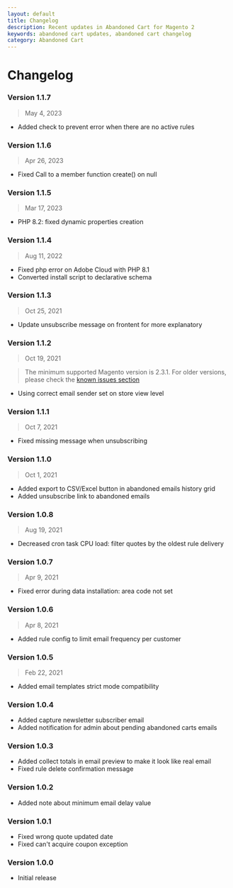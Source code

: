 ```yaml
---
layout: default
title: Changelog
description: Recent updates in Abandoned Cart for Magento 2
keywords: abandoned cart updates, abandoned cart changelog
category: Abandoned Cart
---
```


# Changelog

### Version 1.1.7

> May 4, 2023

 -  Added check to prevent error when there are no active rules

### Version 1.1.6

> Apr 26, 2023

 -  Fixed Call to a member function create() on null

### Version 1.1.5

> Mar 17, 2023

 -  PHP 8.2: fixed dynamic properties creation

### Version 1.1.4

> Aug 11, 2022

 -  Fixed php error on Adobe Cloud with PHP 8.1
 -  Converted install script to declarative schema

### Version 1.1.3

> Oct 25, 2021

 -  Update unsubscribe message on frontent for more explanatory

### Version 1.1.2

> Oct 19, 2021

> The minimum supported Magento version is 2.3.1. For older versions, please check the [known issues section](\m2\extensions\abandoned-cart\known-issues)

 -  Using correct email sender set on store view level

### Version 1.1.1

> Oct 7, 2021

 -  Fixed missing message when unsubscribing

### Version 1.1.0

> Oct 1, 2021

 -  Added export to CSV/Excel button in abandoned emails history grid
 -  Added unsubscribe link to abandoned emails

### Version 1.0.8

> Aug 19, 2021

 -  Decreased cron task CPU load: filter quotes by the oldest rule delivery

### Version 1.0.7

> Apr 9, 2021

 -  Fixed error during data installation: area code not set

### Version 1.0.6

> Apr 8, 2021

 -  Added rule config to limit email frequency per customer

### Version 1.0.5

> Feb 22, 2021

 -  Added email templates strict mode compatibility

### Version 1.0.4

 -  Added capture newsletter subscriber email
 -  Added notification for admin about pending abandoned carts emails

### Version 1.0.3

 -  Added collect totals in email preview to make it look like real email
 -  Fixed rule delete confirmation message

### Version 1.0.2

 -  Added note about minimum email delay value

### Version 1.0.1

 -  Fixed wrong quote updated date
 -  Fixed can't acquire coupon exception

### Version 1.0.0

 -  Initial release
